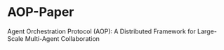 # AOP-Paper
Agent Orchestration Protocol (AOP): A Distributed Framework for Large-Scale Multi-Agent Collaboration
